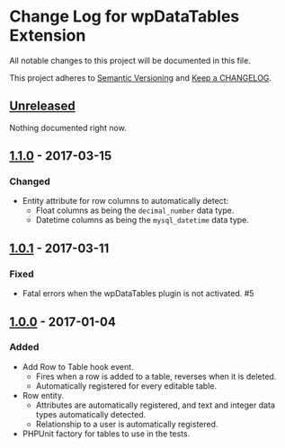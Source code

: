 # Change Log for wpDataTables Extension

All notable changes to this project will be documented in this file.

This project adheres to [Semantic Versioning](http://semver.org/) and [Keep a CHANGELOG](http://keepachangelog.com/).

## [Unreleased]

Nothing documented right now.

## [1.1.0] - 2017-03-15

### Changed

- Entity attribute for row columns to automatically detect:
  - Float columns as being the `decimal_number` data type.
  - Datetime columns as being the `mysql_datetime` data type.

## [1.0.1] - 2017-03-11

### Fixed

- Fatal errors when the wpDataTables plugin is not activated. #5

## [1.0.0] - 2017-01-04

### Added

- Add Row to Table hook event.
  - Fires when a row is added to a table, reverses when it is deleted.
  - Automatically registered for every editable table.
- Row entity.
  - Attributes are automatically registered, and text and integer data types automatically detected.
  - Relationship to a user is automatically registered.
- PHPUnit factory for tables to use in the tests.

[unreleased]: https://github.com/WordPoints/wpdatatables/compare/master...HEAD
[1.1.0]: https://github.com/WordPoints/wpdatatables/compare/1.0.1...1.1.0
[1.0.1]: https://github.com/WordPoints/wpdatatables/compare/1.0.0...1.0.1
[1.0.0]: https://github.com/WordPoints/wpdatatables/compare/...1.0.0
